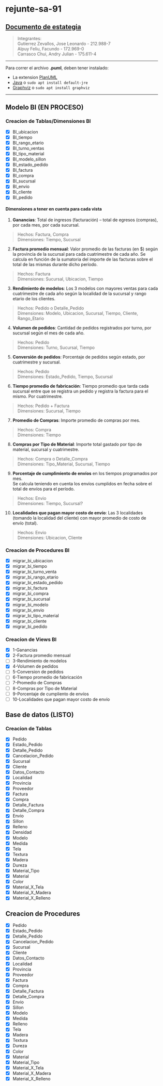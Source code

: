 # rejunte-sa-91

[Documento de estategia](https://docs.google.com/document/d/1AvhBETJXtDPDTCWGxcB-HI_BDj7XrWqMHGBwwzTivP4/edit?usp=sharing)
---
> Integrantes:  
> Gutierrez Zevallos, Jose Leonardo - 212.988-7  
> Alpuy Feliu, Facundo - 172.969-0  
> Carrasco Chui, Andry Julian - 175.611-4

---
Para correr el archivo **.puml**, deben tener instalado:
- La extension [PlanUML](https://marketplace.visualstudio.com/items?itemName=jebbs.plantuml)
- [Java](http://java.com/en/download/) o 
``sudo apt install default-jre``
- [Graphviz](http://www.graphviz.org/download/) o
``sudo apt install graphviz ``
---

## Modelo BI (EN PROCESO)
### Creacion de Tablas/Dimensiones BI
- [X] BI_ubicacion
- [X] BI_tiempo
- [X] BI_rango_etario
- [X] BI_turno_ventas
- [X] BI_tipo_material
- [X] BI_modelo_sillon
- [X] BI_estado_pedido
- [X] BI_factura
- [X] BI_compra
- [X] BI_sucursal
- [X] BI_envio
- [x] Bi_cliente
- [X] BI_pedido

#### Dimensiones a tener en cuenta para cada vista
1. **Ganancias**: Total de ingresos (facturación) – total de egresos (compras), por cada mes, por cada sucursal.

> Hechos: Factura, Compra  
> Dimensiones: Tiempo, Sucursal

2. **Factura promedio mensual**: Valor promedio de las facturas (en $) según la provincia de la sucursal para cada cuatrimestre de cada año. Se calcula en función de la sumatoria del importe de las facturas sobre el total de las mismas durante dicho período.

> Hechos: Factura  
> Dimensiones: Sucursal, Ubicacion, Tiempo

3. **Rendimiento de modelos**: Los 3 modelos con mayores ventas para cada cuatrimestre de cada año según la localidad de la sucursal y rango etario de los clientes.

> Hechos: Pedido o Detalle_Pedido  
> Dimensiones: Modelo, Ubicacion, Sucursal, Tiempo, Cliente, Rango_Etario

4. **Volumen de pedidos**: Cantidad de pedidos registrados por turno, por sucursal según el mes de cada año.

> Hechos: Pedido  
> Dimensiones: Turno, Sucursal, Tiempo

5. **Conversión de pedidos**: Porcentaje de pedidos según estado, por cuatrimestre y sucursal.

> Hechos: Pedido  
> Dimensiones: Estado_Pedido, Tiempo, Sucursal

6. **Tiempo promedio de fabricación**: Tiempo promedio que tarda cada sucursal entre que se registra un pedido y registra la factura para el mismo. Por cuatrimestre.

> Hechos: Pedido + Factura  
> Dimensiones: Sucursal, Tiempo

7. **Promedio de Compras**: Importe promedio de compras por mes.

> Hechos: Compra  
> Dimensiones: Tiempo

8. **Compras por Tipo de Material**: Importe total gastado por tipo de material, sucursal y cuatrimestre.

> Hechos: Compra o Detalle_Compra  
> Dimensiones: Tipo_Material, Sucursal, Tiempo

9. **Porcentaje de cumplimiento de envíos** en los tiempos programados por mes.  
   Se calcula teniendo en cuenta los envíos cumplidos en fecha sobre el total de envíos para el período.

> Hechos: Envio  
> Dimensiones: Tiempo, Sucursal?

10. **Localidades que pagan mayor costo de envío**: Las 3 localidades (tomando la localidad del cliente) con mayor promedio de costo de envío (total).

> Hechos: Envio  
> Dimensiones: Ubicacion, Cliente



### Creacion de Procedures BI
- [x] migrar_bi_ubicacion
- [x] migrar_bi_tiempo
- [x] migrar_bi_turno_venta
- [x] migrar_bi_rango_etario
- [x] migrar_bi_estado_pedido
- [x] migrar_bi_factura
- [x] migrar_bi_compra
- [x] migrar_bi_sucursal
- [x] migrar_bi_modelo
- [x] migrar_bi_envio
- [x] migrar_bi_tipo_material
- [x] migrar_bi_cliente
- [x] migrar_bi_pedido
 
### Creacion de Views BI
- [x] 1-Ganancias
- [x] 2-Factura promedio mensual
- [ ] 3-Rendimiento de modelos
- [X] 4-Volumen de pedidos
- [ ] 5-Conversion de pedidos
- [ ] 6-Tiempo promedio de fabricación
- [ ] 7-Promedio de Compras
- [ ] 8-Compras por Tipo de Material
- [ ] 9-Porcentaje de cumpliento de envíos
- [ ] 10-Localidades que pagan mayor costo de envío

## Base de datos (LISTO)

### Creacion de Tablas
- [x] Pedido
- [x] Estado_Pedido
- [x] Detalle_Pedido
- [x] Cancelacion_Pedido
- [x] Sucursal
- [x] Cliente
- [x] Datos_Contacto
- [x] Localidad
- [x] Provincia
- [x] Proveedor
- [x] Factura
- [x] Compra
- [x] Detalle_Factura
- [x] Detalle_Compra
- [x] Envio
- [x] Sillon
- [x] Relleno
- [x] Densidad
- [x] Modelo
- [x] Medida
- [x] Tela
- [x] Textura
- [x] Madera
- [x] Dureza
- [x] Material_Tipo
- [x] Material
- [x] Color
- [x] Material_X_Tela
- [x] Material_X_Madera
- [x] Material_X_Relleno

## Creacion de Procedures
- [x] Pedido
- [x] Estado_Pedido
- [x] Detalle_Pedido
- [x] Cancelacion_Pedido
- [x] Sucursal
- [x] Cliente
- [x] Datos_Contacto
- [x] Localidad
- [x] Provincia
- [x] Proveedor
- [x] Factura
- [x] Compra
- [x] Detalle_Factura
- [x] Detalle_Compra
- [x] Envio
- [x] Sillon
- [x] Modelo
- [x] Medida
- [x] Relleno
- [x] Tela
- [x] Madera
- [x] Textura
- [x] Dureza
- [x] Color
- [x] Material
- [x] Material_Tipo
- [x] Material_X_Tela
- [x] Material_X_Madera
- [x] Material_X_Relleno
